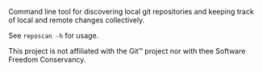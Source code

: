 Command line tool for discovering local git repositories and keeping track of local and remote changes collectively.

See `reposcan -h` for usage.

This project is not affiliated with the Git™ project nor with thee Software Freedom Conservancy.